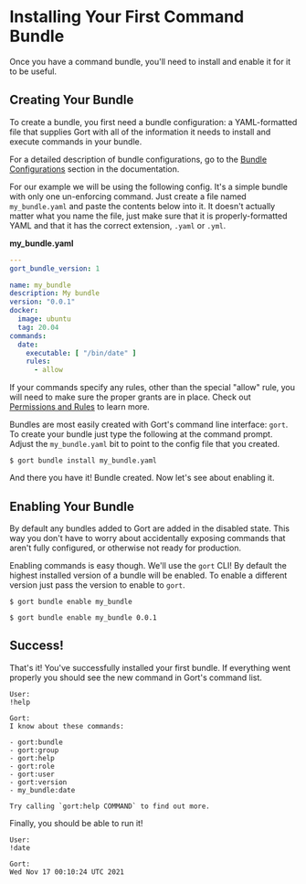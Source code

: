 # Installing Your First Command Bundle

Once you have a command bundle, you'll need to install and enable it for it to be useful.

## Creating Your Bundle

To create a bundle, you first need a bundle configuration: a YAML-formatted file that supplies Gort with all of the information it needs to install and execute commands in your bundle.

For a detailed description of bundle configurations, go to the [Bundle Configurations](bundle-configurations.md) section in the documentation.

For our example we will be using the following config. It's a simple bundle with only one un-enforcing command. Just create a file named `my_bundle.yaml` and paste the contents below into it. It doesn't actually matter what you name the file, just make sure that it is properly-formatted YAML and that it has the correct extension, `.yaml` or `.yml`.

**my_bundle.yaml**

```yml
---
gort_bundle_version: 1

name: my_bundle
description: My bundle
version: "0.0.1"
docker:
  image: ubuntu
  tag: 20.04
commands:
  date:
    executable: [ "/bin/date" ]
    rules:
      - allow
```

If your commands specify any rules, other than the special "allow" rule, you will need to make sure the proper grants are in place. Check out [Permissions and Rules](permissions-and-rules.md) to learn more.

Bundles are most easily created with Gort's command line interface: `gort`. To create your bundle just type the following at the command prompt. Adjust the `my_bundle.yaml` bit to point to the config file that you created.

```
$ gort bundle install my_bundle.yaml
```

And there you have it! Bundle created. Now let's see about enabling it.

## Enabling Your Bundle

By default any bundles added to Gort are added in the disabled state. This way you don't have to worry about accidentally exposing commands that aren't fully configured, or otherwise not ready for production.

Enabling commands is easy though. We'll use the `gort` CLI! By default the highest installed version of a bundle will be enabled. To enable a different version just pass the version to enable to `gort`.

```
$ gort bundle enable my_bundle

$ gort bundle enable my_bundle 0.0.1
```

## Success!

That's it! You've successfully installed your first bundle. If everything went properly you should see the new command in Gort's command list.

```
User:
!help

Gort:
I know about these commands:

- gort:bundle
- gort:group
- gort:help
- gort:role
- gort:user
- gort:version
- my_bundle:date

Try calling `gort:help COMMAND` to find out more.
```

Finally, you should be able to run it!

```
User:
!date

Gort:
Wed Nov 17 00:10:24 UTC 2021
```

